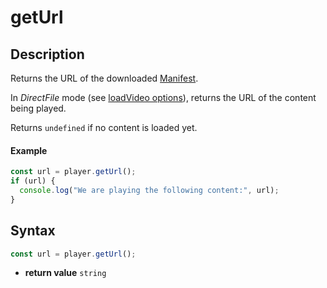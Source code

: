 # getUrl

## Description

Returns the URL of the downloaded [Manifest](../../Getting_Started/Glossary.md#manifest).

<div class="note">
In <i>DirectFile</i> mode (see <a href="../Loading_a_Content.md#transport">
loadVideo options</a>), returns the URL of the content being played.
</div>

Returns `undefined` if no content is loaded yet.

#### Example

```js
const url = player.getUrl();
if (url) {
  console.log("We are playing the following content:", url);
}
```

## Syntax

```js
const url = player.getUrl();
```

- **return value** `string`
